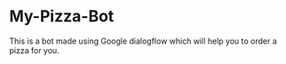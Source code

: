 # My-Pizza-Bot
This is a bot made using Google dialogflow which will help you to order a pizza for you.
